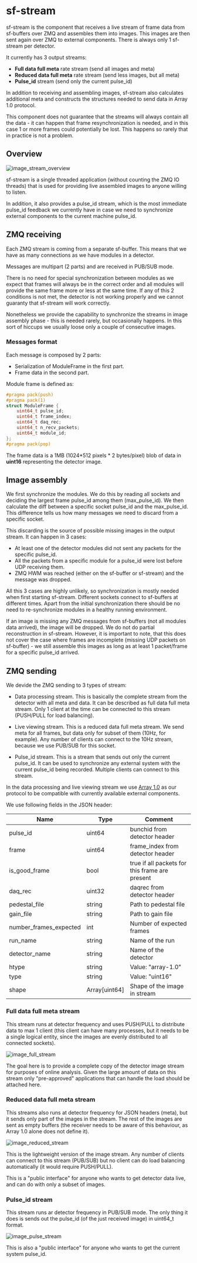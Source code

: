 # sf-stream
sf-stream is the component that receives a live stream of frame data from 
sf-buffers over ZMQ and assembles them into images. This images are then 
sent again over ZMQ to external components. There is always only 1 sf-stream 
per detector.

It currently has 3 output streams:

- **Full data full meta** rate stream (send all images and meta)
- **Reduced data full meta** rate stream (send less images, but 
all meta)
- **Pulse_id** stream (send only the current pulse_id)

In addition to receiving and assembling images, sf-stream also calculates 
additional meta and constructs the structures needed to send data in 
Array 1.0 protocol.

This component does not guarantee that the streams will always contain all 
the data - it can happen that frame resynchronization is needed, and in this 
case 1 or more frames could potentially be lost. This happens so rarely that in 
practice is not a problem. 

## Overview

![image_stream_overview](../docs/sf_daq_buffer-overview-stream.jpg)

sf-stream is a single threaded application (without counting the ZMQ IO threads)
that is used for providing live assembled images to anyone willing to listen. 

In addition, it also provides a pulse_id stream, which is the most immediate 
pulse_id feedback we currently have in case we need to synchronize external 
components to the current machine pulse_id.

## ZMQ receiving
Each ZMQ stream is coming from a separate sf-buffer. This means that we have as 
many connections as we have modules in a detector.

Messages are multipart (2 parts) and are received in PUB/SUB mode.

There is no need for special synchronization between modules as we expect that 
frames will always be in the correct order and all modules will provide the 
same frame more or less at the same time. If any of this 2 conditions is not 
met, the detector is not working properly and we cannot guaranty that sf-stream 
will work correctly.

Nonetheless we provide the capability to synchronize the streams in image 
assembly phase - this is needed rarely, but occasionally happens. In this sort 
of hiccups we usually loose only a couple of consecutive images.

### Messages format
Each message is composed by 2 parts:

- Serialization of ModuleFrame in the first part.
- Frame data in the second part.

Module frame is defined as:
```c++
#pragma pack(push)
#pragma pack(1)
struct ModuleFrame {
    uint64_t pulse_id;
    uint64_t frame_index;
    uint64_t daq_rec;
    uint64_t n_recv_packets;
    uint64_t module_id;
};
#pragma pack(pop)
```

The frame data is a 1MB (1024*512 pixels * 2 bytes/pixel) blob of data in 
**uint16** representing the detector image.

## Image assembly
We first synchronize the modules. We do this by reading all sockets and 
deciding the largest frame pulse_id among them (max_pulse_id). We then calculate 
the diff between a specific socket pulse_id and the max_pulse_id. 
This difference tells us how many messages we need to discard from a specific socket.

This discarding is the source of possible missing images in the output stream.
It can happen in 3 cases:

- At least one of the detector modules did not sent any packets for the specific 
pulse_id.
- All the packets from a specific module for a pulse_id were lost before UDP 
receiving them.
- ZMQ HWM was reached (either on the sf-buffer or sf-stream) and the message was 
dropped.

All this 3 cases are highly unlikely, so synchronization is mostly needed when 
first starting sf-stream. Different sockets connect to sf-buffers at different 
times. Apart from the initial synchronization there should be no need to 
re-synchronize modules in a healthy running environment.

If an image is missing any ZMQ messages from sf-buffers (not all modules data 
arrived), the image will be dropped. We do not do partial reconstruction in 
sf-stream. However, it is important to note, that this does not cover the case 
where frames are incomplete (missing UDP packets on sf-buffer) - we still 
assemble this images as long as at least 1 packet/frame for a specific pulse_id 
arrived.

## ZMQ sending

We devide the ZMQ sending to 3 types of stream:

- Data processing stream. This is basically the complete stream from 
the detector with all meta and data. It can be described as full data full
meta stream. Only 1 client at the time can be connected to this stream 
(PUSH/PULL for load balancing).

- Live viewing stream. This is a reduced data full meta stream. We send 
meta for all frames, but data only for subset of them (10Hz, for example). 
Any number of clients can connect to the 10Hz stream, because we use PUB/SUB 
for this socket.

- Pulse_id stream. This is a stream that sends out only the current pulse_id.
It can be used to synchronize any external system with the current pulse_id 
being recorded. Multiple clients can connect to this stream.

In the data processing and live viewing stream we use 
[Array 1.0](https://github.com/paulscherrerinstitute/htypes/blob/master/array-1.0.md)
as our protocol to be compatible with currently available external components.

We use following fields in the JSON header:

| Name | Type | Comment |
| --- | --- | --- |
| pulse_id | uint64 |bunchid from detector header|
|frame|uint64|frame_index from detector header|
|is_good_frame|bool|true if all packets for this frame are present|
|daq_rec|uint32|daqrec from detector header|
|pedestal_file|string|Path to pedestal file|
|gain_file|string|Path to gain file|
|number_frames_expected|int|Number of expected frames|
|run_name|string|Name of the run|
|detector_name|string|Name of the detector|
|htype|string|Value: "array-1.0"|
|type|string|Value: "uint16"|
|shape|Array[uint64]|Shape of the image in stream|

### Full data full meta stream

This stream runs at detector frequency and uses PUSH/PULL to distribute data 
to max 1 client (this client can have many processes, but it needs to be a 
single logical entity, since the images are evenly distributed to all 
connected sockets).

![image_full_stream](../docs/sf_daq_buffer-FullStream.jpg)

The goal here is to provide a complete copy of the detector image stream 
for purposes of online analysis. Given the large amount of data on this 
stream only "pre-approved" applications that can handle the load should be 
attached here.

### Reduced data full meta stream

This streams also runs at detector frequency for JSON headers (meta), but 
it sends only part of the images in the stream. The rest of the images are 
sent as empty buffers (the receiver needs to be aware of this behaviour, as 
Array 1.0 alone does not define it).

![image_reduced_stream](../docs/sf_daq_buffer-ReducedStream.jpg)

This is the lightweight version of the image stream. Any number of clients 
can connect to this stream (PUB/SUB) but no client can do load 
balancing automatically (it would require PUSH/PULL).

This is a "public interface" for anyone who wants to get detector data live, 
and can do with only a subset of images.

### Pulse_id stream

This stream runs ar detector frequency in PUB/SUB mode. The only thing it 
does is sends out the pulse_id (of the just received image) in uint64_t 
format.

![image_pulse_stream](../docs/sf_daq_buffer-PulseStream.jpg)

This is also a "public interface" for anyone who wants to get the current 
system pulse_id.